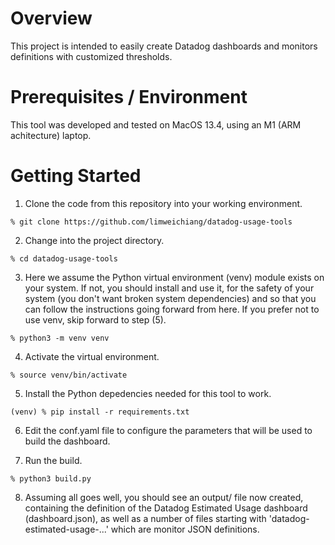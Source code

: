 # Overview

This project is intended to easily create Datadog dashboards and monitors definitions with customized thresholds.

# Prerequisites / Environment

This tool was developed and tested on MacOS 13.4, using an M1 (ARM achitecture) laptop. 

# Getting Started

1) Clone the code from this repository into your working environment.
```
% git clone https://github.com/limweichiang/datadog-usage-tools
```

2) Change into the project directory.
```
% cd datadog-usage-tools
```

3) Here we assume the Python virtual environment (venv) module exists on your system. If not, you should install and use it, for the safety of your system (you don't want broken system dependencies) and so that you can follow the instructions going forward from here. If you prefer not to use venv, skip forward to step (5).
```
% python3 -m venv venv
```

4) Activate the virtual environment.
```
% source venv/bin/activate 
```

5) Install the Python depedencies needed for this tool to work.
```
(venv) % pip install -r requirements.txt 
```

6) Edit the conf.yaml file to configure the parameters that will be used to build the dashboard.

7) Run the build.
```
% python3 build.py 
```

8) Assuming all goes well, you should see an output/ file now created, containing the definition of the Datadog Estimated Usage dashboard (dashboard.json), as well as a number of files starting with 'datadog-estimated-usage-...' which are monitor JSON definitions.
